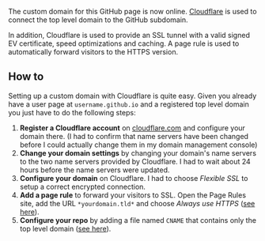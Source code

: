 The custom domain for this GitHub page is now online. [Cloudflare](https://cloudflare.com/) is
used to connect the top level domain to the GitHub subdomain.

In addition, Cloudflare is used to provide an SSL tunnel with a valid signed
EV certificate, speed optimizations and caching. A page rule is used to automatically
forward visitors to the HTTPS version.

## How to

Setting up a custom domain with Cloudflare is quite easy. Given you already have
a user page at `username.github.io` and a registered top level domain you just
have to do the following steps:

1. **Register a Cloudflare account** on [cloudflare.com](https://cloudflare.com) and
configure your domain there. (I had to confirm that name servers have been changed
before I could actually change them in my domain management console)
2. **Change your domain settings** by changing your domain's name servers to the two
name servers provided by Cloudflare. I had to wait about 24 hours before the name
servers were updated.
3. **Configure your domain** on Cloudflare. I had to choose *Flexible SSL* to
setup a correct encrypted connection.
4. **Add a page rule** to forward your visitors to SSL. Open the Page Rules site,
add the URL `*yourdomain.tld*` and choose *Always use HTTPS* ([see here](https://support.cloudflare.com/hc/en-us/articles/200168306-Is-there-a-tutorial-for-Page-Rules-)).
5. **Configure your repo** by adding a file named `CNAME` that contains only
the top level domain ([see here](https://help.github.com/articles/adding-a-cname-file-to-your-repository/)).
